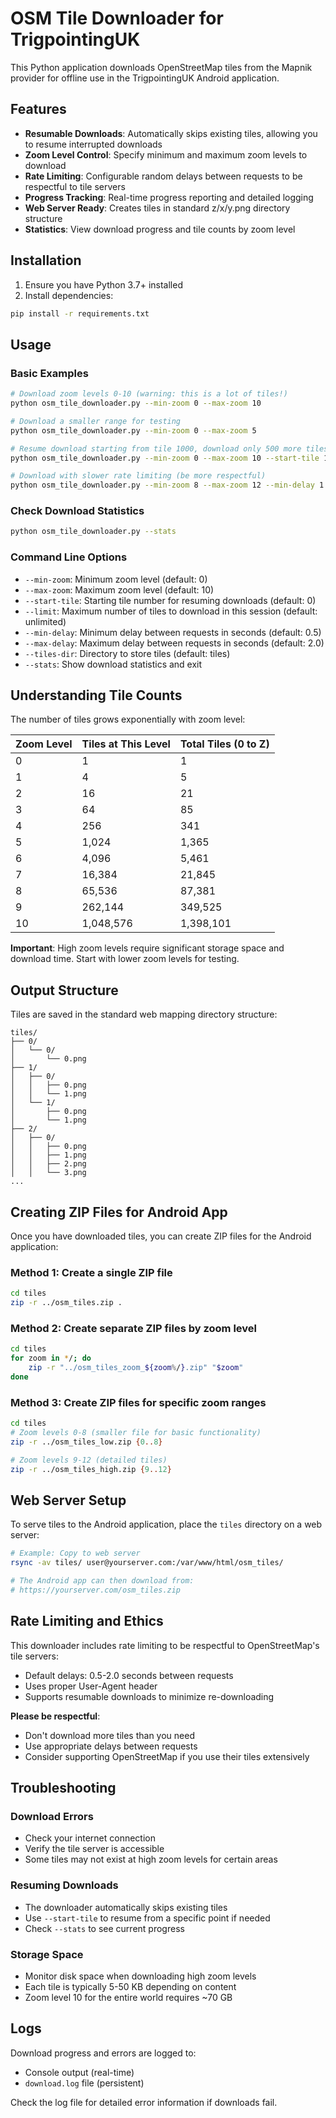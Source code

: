 # OSM Tile Downloader for TrigpointingUK

This Python application downloads OpenStreetMap tiles from the Mapnik provider for offline use in the TrigpointingUK Android application.

## Features

- **Resumable Downloads**: Automatically skips existing tiles, allowing you to resume interrupted downloads
- **Zoom Level Control**: Specify minimum and maximum zoom levels to download
- **Rate Limiting**: Configurable random delays between requests to be respectful to tile servers
- **Progress Tracking**: Real-time progress reporting and detailed logging
- **Web Server Ready**: Creates tiles in standard z/x/y.png directory structure
- **Statistics**: View download progress and tile counts by zoom level

## Installation

1. Ensure you have Python 3.7+ installed
2. Install dependencies:
```bash
pip install -r requirements.txt
```

## Usage

### Basic Examples

```bash
# Download zoom levels 0-10 (warning: this is a lot of tiles!)
python osm_tile_downloader.py --min-zoom 0 --max-zoom 10

# Download a smaller range for testing
python osm_tile_downloader.py --min-zoom 0 --max-zoom 5

# Resume download starting from tile 1000, download only 500 more tiles
python osm_tile_downloader.py --min-zoom 0 --max-zoom 10 --start-tile 1000 --limit 500

# Download with slower rate limiting (be more respectful)
python osm_tile_downloader.py --min-zoom 8 --max-zoom 12 --min-delay 1.0 --max-delay 3.0
```

### Check Download Statistics

```bash
python osm_tile_downloader.py --stats
```

### Command Line Options

- `--min-zoom`: Minimum zoom level (default: 0)
- `--max-zoom`: Maximum zoom level (default: 10)
- `--start-tile`: Starting tile number for resuming downloads (default: 0)
- `--limit`: Maximum number of tiles to download in this session (default: unlimited)
- `--min-delay`: Minimum delay between requests in seconds (default: 0.5)
- `--max-delay`: Maximum delay between requests in seconds (default: 2.0)
- `--tiles-dir`: Directory to store tiles (default: tiles)
- `--stats`: Show download statistics and exit

## Understanding Tile Counts

The number of tiles grows exponentially with zoom level:

| Zoom Level | Tiles at This Level | Total Tiles (0 to Z) |
|------------|--------------------|--------------------|
| 0          | 1                  | 1                  |
| 1          | 4                  | 5                  |
| 2          | 16                 | 21                 |
| 3          | 64                 | 85                 |
| 4          | 256                | 341                |
| 5          | 1,024              | 1,365              |
| 6          | 4,096              | 5,461              |
| 7          | 16,384             | 21,845             |
| 8          | 65,536             | 87,381             |
| 9          | 262,144            | 349,525            |
| 10         | 1,048,576          | 1,398,101          |

**Important**: High zoom levels require significant storage space and download time. Start with lower zoom levels for testing.

## Output Structure

Tiles are saved in the standard web mapping directory structure:
```
tiles/
├── 0/
│   └── 0/
│       └── 0.png
├── 1/
│   ├── 0/
│   │   ├── 0.png
│   │   └── 1.png
│   └── 1/
│       ├── 0.png
│       └── 1.png
├── 2/
│   ├── 0/
│   │   ├── 0.png
│   │   ├── 1.png
│   │   ├── 2.png
│   │   └── 3.png
...
```

## Creating ZIP Files for Android App

Once you have downloaded tiles, you can create ZIP files for the Android application:

### Method 1: Create a single ZIP file
```bash
cd tiles
zip -r ../osm_tiles.zip .
```

### Method 2: Create separate ZIP files by zoom level
```bash
cd tiles
for zoom in */; do
    zip -r "../osm_tiles_zoom_${zoom%/}.zip" "$zoom"
done
```

### Method 3: Create ZIP files for specific zoom ranges
```bash
cd tiles
# Zoom levels 0-8 (smaller file for basic functionality)
zip -r ../osm_tiles_low.zip {0..8}

# Zoom levels 9-12 (detailed tiles)
zip -r ../osm_tiles_high.zip {9..12}
```

## Web Server Setup

To serve tiles to the Android application, place the `tiles` directory on a web server:

```bash
# Example: Copy to web server
rsync -av tiles/ user@yourserver.com:/var/www/html/osm_tiles/

# The Android app can then download from:
# https://yourserver.com/osm_tiles.zip
```

## Rate Limiting and Ethics

This downloader includes rate limiting to be respectful to OpenStreetMap's tile servers:

- Default delays: 0.5-2.0 seconds between requests
- Uses proper User-Agent header
- Supports resumable downloads to minimize re-downloading

**Please be respectful**:
- Don't download more tiles than you need
- Use appropriate delays between requests
- Consider supporting OpenStreetMap if you use their tiles extensively

## Troubleshooting

### Download Errors
- Check your internet connection
- Verify the tile server is accessible
- Some tiles may not exist at high zoom levels for certain areas

### Resuming Downloads
- The downloader automatically skips existing tiles
- Use `--start-tile` to resume from a specific point if needed
- Check `--stats` to see current progress

### Storage Space
- Monitor disk space when downloading high zoom levels
- Each tile is typically 5-50 KB depending on content
- Zoom level 10 for the entire world requires ~70 GB

## Logs

Download progress and errors are logged to:
- Console output (real-time)
- `download.log` file (persistent)

Check the log file for detailed error information if downloads fail.
